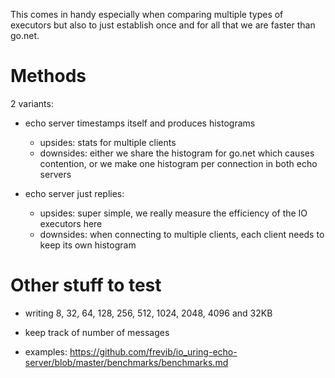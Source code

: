 This comes in handy especially when comparing multiple types of executors but also to just establish once and for all that we are faster than go.net.

# Methods
2 variants:
- echo server timestamps itself and produces histograms
   - upsides: stats for multiple clients
   - downsides: either we share the histogram for go.net which causes contention, or we make one histogram per connection in both echo servers

- echo server just replies:
    - upsides: super simple, we really measure the efficiency of the IO executors here
    - downsides: when connecting to multiple clients, each client needs to keep its own histogram

# Other stuff to test
- writing 8, 32, 64, 128, 256, 512, 1024, 2048, 4096 and 32KB
- keep track of number of messages

- examples: https://github.com/frevib/io_uring-echo-server/blob/master/benchmarks/benchmarks.md
